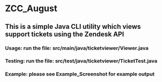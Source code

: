 # ZCC_August
## This is a simple Java CLI utility which views support tickets using the Zendesk API

### **Usage**: run the file: src/main/java/ticketviewer/Viewer.java

### **Testing**: run the file: src/test/java/ticketviewer/TicketTest.java

### **Example**: please see Example_Screenshot for example output


